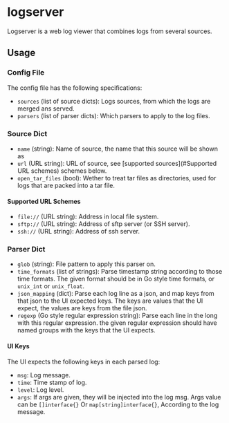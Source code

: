 # logserver

Logserver is a web log viewer that combines logs from several sources.

## Usage

### Config File

The config file has the following specifications:

- `sources` (list of source dicts): Logs sources, from which the logs are merged ans served.
- `parsers` (list of parser dicts): Which parsers to apply to the log files.

### Source Dict

- `name` (string): Name of source, the name that this source will be shown as
- `url` (URL string): URL of source, see [supported sources](#Supported URL schemes) schemes below.
- `open_tar_files` (bool): Wether to treat tar files as directories, used for logs that are packed
                           into a tar file.

#### Supported URL Schemes

- `file://` (URL string): Address in local file system.
- `sftp://` (URL string): Address of sftp server (or SSH server).
- `ssh://` (URL string): Address of ssh server.

### Parser Dict

- `glob` (string): File pattern to apply this parser on.
- `time_formats` (list of strings): Parse timestamp string according to those time formats.
                                    The given format should be in Go style time formats, or
                                    `unix_int` or `unix_float`.
- `json_mapping` (dict): Parse each log line as a json, and map keys from that json to the UI expected keys.
                         The keys are values that the UI expect, the values are keys from the file json.
- `regexp` (Go style regular expression string): Parse each line in the long with this regular expression.
                                                 the given regular expression should have named groups with
                                                 the keys that the UI expects.

#### UI Keys

The UI expects the following keys in each parsed log:

- `msg`: Log message.
- `time`: Time stamp of log.
- `level`: Log level.
- `args`: If args are given, they will be injected into the log msg. Args value can be `[]interface{}`
          Or `map[string]interface{}`, According to the log message.